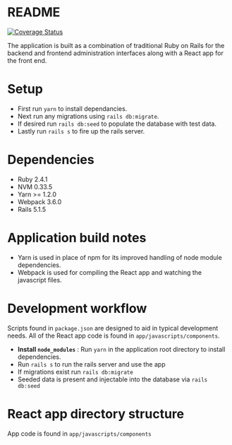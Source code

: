 # README
[![Coverage Status](https://coveralls.io/repos/github/osulp/LibNav-Rails/badge.svg?branch=master)](https://coveralls.io/github/osulp/LibNav-Rails?branch=master)

The application is built as a combination of traditional Ruby on Rails for the backend and frontend administration interfaces along with a React app for the front end.

# Setup
- First run `yarn` to install dependancies.
- Next run any migrations using `rails db:migrate`.
- If desired run `rails db:seed` to populate the database with test data.
- Lastly run `rails s` to fire up the rails server.

# Dependencies
- Ruby 2.4.1
- NVM 0.33.5
- Yarn >= 1.2.0
- Webpack 3.6.0
- Rails 5.1.5

# Application build notes
- Yarn is used in place of npm for its improved handling of node module dependencies. 
- Webpack is used for compiling the React app and watching the javascript files. 

# Development workflow
Scripts found in `package.json` are designed to aid in typical development needs. All of the React app code is found in `app/javascripts/components`. 
- **Install `node_modules`** : Run `yarn` in the application root directory to install dependencies.
- Run `rails s` to run the rails server and use the app
- If migrations exist run `rails db:migrate`
- Seeded data is present and injectable into the database via `rails db:seed`

# React app directory structure
App code is found in `app/javascripts/components`
